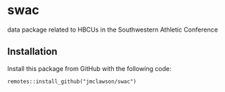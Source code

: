 # swac
data package related to HBCUs in the Southwestern Athletic Conference

## Installation

Install this package from GitHub with the following code:
```{r}
remotes::install_github("jmclawson/swac")
```
